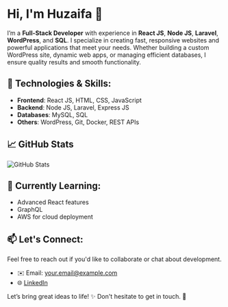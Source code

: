 # Hi, I'm Huzaifa 👋

I’m a **Full-Stack Developer** with experience in **React JS**, **Node JS**, **Laravel**, **WordPress**, and **SQL**. I specialize in creating fast, responsive websites and powerful applications that meet your needs. Whether building a custom WordPress site, dynamic web apps, or managing efficient databases, I ensure quality results and smooth functionality.

## 🚀 Technologies & Skills:
- **Frontend**: React JS, HTML, CSS, JavaScript
- **Backend**: Node JS, Laravel, Express JS
- **Databases**: MySQL, SQL
- **Others**: WordPress, Git, Docker, REST APIs

## 📈 GitHub Stats
![GitHub Stats](https://github-readme-stats.vercel.app/api?username=huzaifaanwaar&show_icons=true&hide_title=true&count_private=true&hide=prs)

## 🌱 Currently Learning:
- Advanced React features
- GraphQL
- AWS for cloud deployment

## 📫 Let's Connect:
Feel free to reach out if you'd like to collaborate or chat about development.

- ✉️ Email: your.email@example.com
- 🌐 [LinkedIn](https://www.linkedin.com/in/muhammad-huzaifa-anwaar/)

Let’s bring great ideas to life! ✨ Don't hesitate to get in touch. 📩
